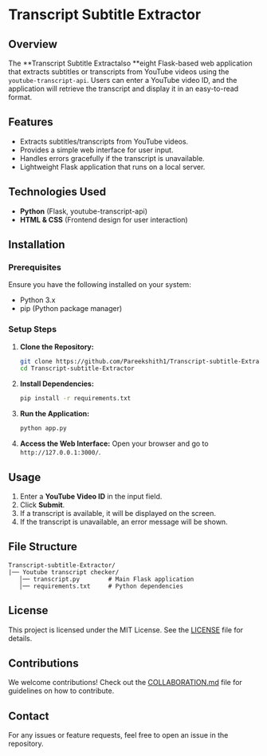 # Transcript Subtitle Extractor

## Overview

The **Transcript Subtitle Extractalso **eight Flask-based web application that extracts subtitles or transcripts from YouTube videos using the `youtube-transcript-api`. Users can enter a YouTube video ID, and the application will retrieve the transcript and display it in an easy-to-read format.

## Features

- Extracts subtitles/transcripts from YouTube videos.
- Provides a simple web interface for user input.
- Handles errors gracefully if the transcript is unavailable.
- Lightweight Flask application that runs on a local server.

## Technologies Used

- **Python** (Flask, youtube-transcript-api)
- **HTML & CSS** (Frontend design for user interaction)

## Installation

### Prerequisites

Ensure you have the following installed on your system:

- Python 3.x
- pip (Python package manager)

### Setup Steps

1. **Clone the Repository:**
   ```sh
   git clone https://github.com/Pareekshith1/Transcript-subtitle-Extractor.git
   cd Transcript-subtitle-Extractor
   ```
2. **Install Dependencies:**
   ```sh
   pip install -r requirements.txt
   ```
3. **Run the Application:**
   ```sh
   python app.py
   ```
4. **Access the Web Interface:**
   Open your browser and go to `http://127.0.0.1:3000/`.

## Usage

1. Enter a **YouTube Video ID** in the input field.
2. Click **Submit**.
3. If a transcript is available, it will be displayed on the screen.
4. If the transcript is unavailable, an error message will be shown.

## File Structure

```
Transcript-subtitle-Extractor/
|── Youtube transcript checker/
   │── transcript.py        # Main Flask application
   │── requirements.txt     # Python dependencies
```

## License

This project is licensed under the MIT License. See the [LICENSE](LICENSE) file for details.

## Contributions

We welcome contributions! Check out the [COLLABORATION.md](COLLABORATION.md) file for guidelines on how to contribute.

## Contact

For any issues or feature requests, feel free to open an issue in the repository.

